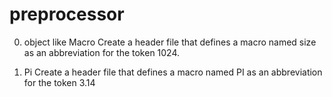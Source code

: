 # preprocessor
0. object like Macro
Create a header file that defines a macro named size as an abbreviation for the token 1024.

1. Pi
Create a header file that defines a macro named PI as an abbreviation for the token 3.14
